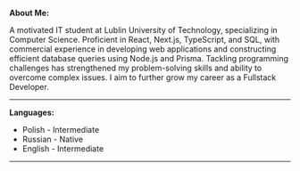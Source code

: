 

**About Me:**

A motivated IT student at Lublin University of Technology, specializing in Computer Science. Proficient in React, Next.js, TypeScript, and SQL, with commercial experience in developing web applications and constructing efficient database queries using Node.js and Prisma. Tackling programming challenges has strengthened my problem-solving skills and ability to overcome complex issues. I aim to further grow my career as a Fullstack Developer.

***

**Languages:**
- Polish - Intermediate
- Russian - Native 
- English - Intermediate

***

